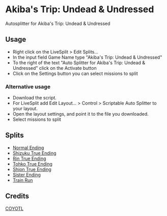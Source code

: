 # Akiba's Trip: Undead & Undressed
Autosplitter for Akiba's Trip: Undead & Undressed

## Usage
* Right click  on the LiveSplit > Edit Splits...
* In the input field Game Name type "Akiba's Trip: Undead & Undressed"
* To the right of the text  "Auto Splitter for Akiba's Trip: Undead &amp; Undressed" click on the Activate button
* Сlick on the Settings button you can select missions to split

### Alternative usage
* Download the script.
* For LiveSplit add Edit Layout... > Control > Scriptable Auto Splitter to your layout.
* Open the layout settings, and point it to the file you downloaded.
* Select missions to split

## Splits
* [Normal Ending](https://github.com/C0Y0TL/asl/blob/main/Akiba's%20Trip%20Undead%20%26%20Undressed/lss/normal_ending.lss)
* [Shizuku True Ending](https://github.com/C0Y0TL/asl/blob/main/Akiba's%20Trip%20Undead%20%26%20Undressed/lss/shizuku_true_ending.lss)
* [Rin True Ending](https://github.com/C0Y0TL/asl/blob/main/Akiba's%20Trip%20Undead%20%26%20Undressed/lss/rin_true_ending.lss)
* [Tohko True Ending](https://github.com/C0Y0TL/asl/blob/main/Akiba's%20Trip%20Undead%20%26%20Undressed/lss/tohko_true_ending.lss)
* [Shion True Ending](https://github.com/C0Y0TL/asl/blob/main/Akiba's%20Trip%20Undead%20%26%20Undressed/lss/shion_true_ending.lss)
* [Sister Ending](https://github.com/C0Y0TL/asl/blob/main/Akiba's%20Trip%20Undead%20%26%20Undressed/lss/sister_ending.lss)
* [Train Run](https://github.com/C0Y0TL/asl/blob/main/Akiba's%20Trip%20Undead%20%26%20Undressed/lss/train_run.lss)

## Credits
[COYOTL](https://www.twitch.tv/c0y0tl)
